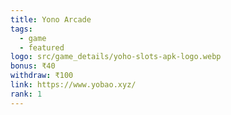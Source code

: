 ```yaml
---
title: Yono Arcade
tags:
  - game
  - featured
logo: src/game_details/yoho-slots-apk-logo.webp
bonus: ₹40
withdraw: ₹100
link: https://www.yobao.xyz/
rank: 1
---
```

